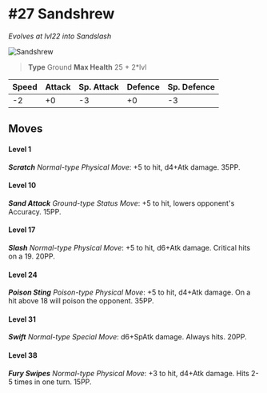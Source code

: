 # #27 Sandshrew
*Evolves at lvl22 into Sandslash*

![Sandshrew](https://img.pokemondb.net/sprites/home/normal/1x/sandshrew.png)

> **Type** Ground
> **Max Health** 25 + 2\*lvl

| Speed | Attack | Sp. Attack | Defence | Sp. Defence |
| ----- | ------ | ---------- | ------- | ----------- |
| -2 | +0 | -3 | +0 | -3 |

## Moves
#### Level 1

***Scratch** Normal-type Physical Move*: +5 to hit, d4+Atk damage.  35PP.
#### Level 10

***Sand Attack** Ground-type Status Move*: +5 to hit, lowers opponent's Accuracy. 15PP.
#### Level 17

***Slash** Normal-type Physical Move*: +5 to hit, d6+Atk damage. Critical hits on a 19. 20PP.
#### Level 24

***Poison Sting** Poison-type Physical Move*: +5 to hit, d4+Atk damage. On a hit above 18 will poison the opponent. 35PP.
#### Level 31

***Swift** Normal-type Special Move*: d6+SpAtk damage. Always hits. 20PP.
#### Level 38

***Fury Swipes** Normal-type Physical Move*: +3 to hit, d4+Atk damage. Hits 2-5 times in one turn. 15PP.


